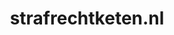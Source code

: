 ---
layout: post
title:  "strafrechtketen.nl"
internal_url:  "/dutchgov/strafrechtketen.nl.html"
categories: dutchgov
---